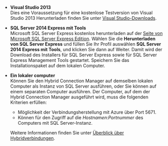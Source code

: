 
- **Visual Studio 2013** <br/>Dies eine Voraussetzung für eine kostenlose Testversion von Visual Studio 2013 Herunterladen finden Sie unter [Visual Studio-Downloads](http://www.visualstudio.com/downloads/download-visual-studio-vs). 

- **SQL Server 2014 Express mit Tools** <br/>Microsoft SQL Server Express kostenlos herunterladen auf der [Seite von Microsoft SQL Server Express Edition](http://www.microsoft.com/en-us/server-cloud/Products/sql-server-editions/sql-server-express.aspx). Wählen Sie die **Herunterladen von SQL Server Express** und füllen Sie Ihr Profil auswählen **SQL Server 2014 Express mit Tools**, und klicken Sie dann auf Weiter. Damit wird der Download des Installers für SQL Server Express sowie für SQL Server Express Management Tools gestartet. Speichern Sie das Installationspaket auf dem lokalen Computer.

- **Ein lokaler computer** <br/>Können Sie den Hybrid Connection Manager auf demselben lokalen Computer als Instanz von SQL Server ausführen, oder Sie können auf einem separaten Computer ausführen. Der Computer, auf dem der Hybrid Connection Manager ausgeführt wird, muss die folgenden Kriterien erfüllen:

    - Möglichkeit der Verbindungsherstellung mit Azure über Port 5671.
    - Können für den Zugriff auf die *Hostnamen*:*Portnummer* des Computers mit SQL Server-Instanz.  

    Weitere Informationen finden Sie unter [Überblick über Hybridverbindungen](../articles/integration-hybrid-connection-overview.md).

